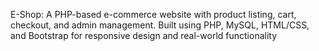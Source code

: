 E-Shop: A PHP-based e-commerce website with product listing, cart, checkout, and admin management. Built using PHP, MySQL, HTML/CSS, and Bootstrap for responsive design and real-world functionality
